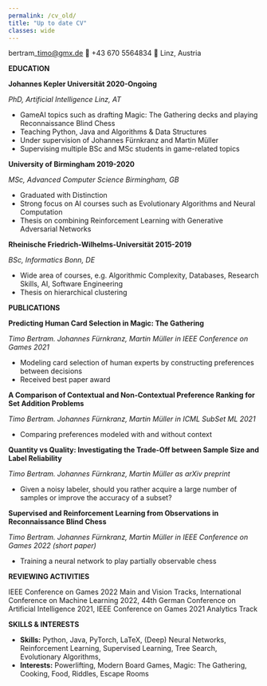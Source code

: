 ```yaml
---
permalink: /cv_old/
title: "Up to date CV"
classes: wide
---
```


bertram\_timo@gmx.de :white_square_button: +43 670 5564834 :white_square_button: Linz, Austria

**EDUCATION**

**Johannes Kepler Universität 2020-Ongoing**

_PhD, Artificial Intelligence Linz, AT_

- GameAI topics such as drafting Magic: The Gathering decks and playing Reconnaissance Blind Chess
- Teaching Python, Java and Algorithms &amp; Data Structures
- Under supervision of Johannes Fürnkranz and Martin Müller
- Supervising multiple BSc and MSc students in game-related topics

**University of Birmingham 2019-2020**

_MSc, Advanced Computer Science Birmingham, GB_

- Graduated with Distinction
- Strong focus on AI courses such as Evolutionary Algorithms and Neural Computation
- Thesis on combining Reinforcement Learning with Generative Adversarial Networks

**Rheinische Friedrich-Wilhelms-Universität 2015-2019**

_BSc, Informatics Bonn, DE_

- Wide area of courses, e.g. Algorithmic Complexity, Databases, Research Skills, AI, Software Engineering
- Thesis on hierarchical clustering

**PUBLICATIONS**

**Predicting Human Card Selection in Magic: The Gathering**

_Timo Bertram. Johannes Fürnkranz, Martin Müller in IEEE Conference on Games 2021_

- Modeling card selection of human experts by constructing preferences between decisions
- Received best paper award

**A Comparison of Contextual and Non-Contextual Preference Ranking for Set Addition Problems**

_Timo Bertram._ _Johannes Fürnkranz, Martin Müller in ICML SubSet ML 2021_

- Comparing preferences modeled with and without context

**Quantity vs Quality: Investigating the Trade-Off between Sample Size and Label Reliability**

_Timo Bertram._ _Johannes Fürnkranz, Martin Müller as_ _arXiv preprint_

- Given a noisy labeler, should you rather acquire a large number of samples or improve the accuracy of a subset?

**Supervised and Reinforcement Learning from Observations in Reconnaissance Blind Chess**

_Timo Bertram. Johannes Fürnkranz, Martin Müller in_ _IEEE Conference on Games 2022 (short paper)_

- Training a neural network to play partially observable chess

**REVIEWING ACTIVITIES**

IEEE Conference on Games 2022 Main and Vision Tracks, International Conference on Machine Learning 2022, 44th German Conference on Artificial Intelligence 2021, IEEE Conference on Games 2021 Analytics Track

**SKILLS &amp; INTERESTS**

- **Skills:** Python, Java, PyTorch, LaTeX, (Deep) Neural Networks, Reinforcement Learning, Supervised Learning, Tree Search, Evolutionary Algorithms,
- **Interests:** Powerlifting, Modern Board Games, Magic: The Gathering, Cooking, Food, Riddles, Escape Rooms